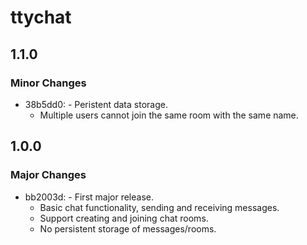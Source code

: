 # ttychat

## 1.1.0

### Minor Changes

- 38b5dd0: - Peristent data storage.
  - Multiple users cannot join the same room with the same name.

## 1.0.0

### Major Changes

- bb2003d: - First major release.
  - Basic chat functionality, sending and receiving messages.
  - Support creating and joining chat rooms.
  - No persistent storage of messages/rooms.
